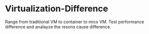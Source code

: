 # Virtualization-Difference
Range from traditional VM to container to mico VM. Test performance difference and analayze the resons cause difference.
